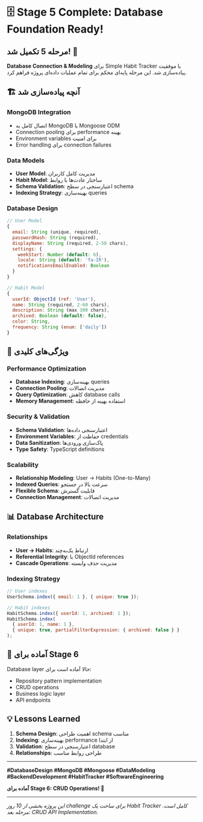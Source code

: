 # 🗄️ Stage 5 Complete: Database Foundation Ready!

## مرحله 5 تکمیل شد! 🎯

**Database Connection & Modeling** برای Simple Habit Tracker با موفقیت پیاده‌سازی شد. این مرحله پایه‌ای محکم برای تمام عملیات داده‌ای پروژه فراهم کرد.

## 🏗️ آنچه پیاده‌سازی شد

### **MongoDB Integration**
- اتصال کامل به MongoDB با Mongoose ODM
- Connection pooling برای performance بهینه
- Environment variables برای امنیت
- Error handling برای connection failures

### **Data Models**
- **User Model**: مدیریت کامل کاربران
- **Habit Model**: ساختار عادت‌ها با روابط
- **Schema Validation**: اعتبارسنجی در سطح schema
- **Indexing Strategy**: بهینه‌سازی queries

### **Database Design**
```javascript
// User Model
{
  email: String (unique, required),
  passwordHash: String (required),
  displayName: String (required, 2-50 chars),
  settings: {
    weekStart: Number (default: 6),
    locale: String (default: 'fa-IR'),
    notificationsEmailEnabled: Boolean
  }
}

// Habit Model
{
  userId: ObjectId (ref: 'User'),
  name: String (required, 2-60 chars),
  description: String (max 300 chars),
  archived: Boolean (default: false),
  color: String,
  frequency: String (enum: ['daily'])
}
```

## 🔧 ویژگی‌های کلیدی

### **Performance Optimization**
- **Database Indexing**: بهینه‌سازی queries
- **Connection Pooling**: مدیریت اتصالات
- **Query Optimization**: کاهش database calls
- **Memory Management**: استفاده بهینه از حافظه

### **Security & Validation**
- **Schema Validation**: اعتبارسنجی داده‌ها
- **Environment Variables**: حفاظت از credentials
- **Data Sanitization**: پاک‌سازی ورودی‌ها
- **Type Safety**: TypeScript definitions

### **Scalability**
- **Relationship Modeling**: User → Habits (One-to-Many)
- **Indexed Queries**: سرعت بالا در جستجو
- **Flexible Schema**: قابلیت گسترش
- **Connection Management**: مدیریت اتصالات

## 📊 Database Architecture

### **Relationships**
- **User → Habits**: ارتباط یک‌به‌چند
- **Referential Integrity**: با ObjectId references
- **Cascade Operations**: مدیریت حذف وابسته

### **Indexing Strategy**
```javascript
// User indexes
UserSchema.index({ email: 1 }, { unique: true });

// Habit indexes
HabitSchema.index({ userId: 1, archived: 1 });
HabitSchema.index(
  { userId: 1, name: 1 },
  { unique: true, partialFilterExpression: { archived: false } }
);
```

## 🚀 آماده برای Stage 6

Database layer حالا آماده است برای:
- Repository pattern implementation
- CRUD operations
- Business logic layer
- API endpoints

## 💡 Lessons Learned

1. **Schema Design**: اهمیت طراحی schema مناسب
2. **Indexing**: بهینه‌سازی performance از ابتدا
3. **Validation**: اعتبارسنجی در سطح database
4. **Relationships**: طراحی روابط مناسب

---

**#DatabaseDesign #MongoDB #Mongoose #DataModeling #BackendDevelopment #HabitTracker #SoftwareEngineering**

**آماده برای Stage 6: CRUD Operations! 🔧**

---

*این پروژه بخشی از 10 روز challenge برای ساخت یک Habit Tracker کامل است. مرحله بعد: CRUD API Implementation.*

